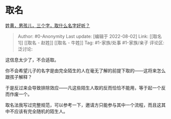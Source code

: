 # 取名
[姓黄，男孩儿，三个字，取什么名字好听？](https://www.zhihu.com/question/546451595/answer/2604291616)

> Author: #0-Anonymity
> Last update: [编辑于 2022-08-02]
> Link: [[取名 1]] [[取名 - 赵姓]] [[取名 - 牛姓]]
> Tag: #1-家族/处事 #1-家族/亲子
> 评论区:
> 泛讨论:

这信息太少了，不合适取。

你不会希望儿子的名字是由完全陌生的人在毫无了解的前提下取的——这将来怎么跟孩子解释？

于是反过来会导致排除效应——凡这些陌生人取的反而恰恰不能用，等于起一个反而作废一个。

取名法我写过完整规范，可以参考一下，邀请方只能参与其中一个流程，而且这其中不应该有完全随机的陌生人。

